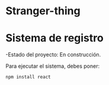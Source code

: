 # Stranger-thing
<h1> Sistema de registro </h1>

-Estado del proyecto: En construcción.

Para ejecutar el sistema, debes poner:

``` npm install react ```
